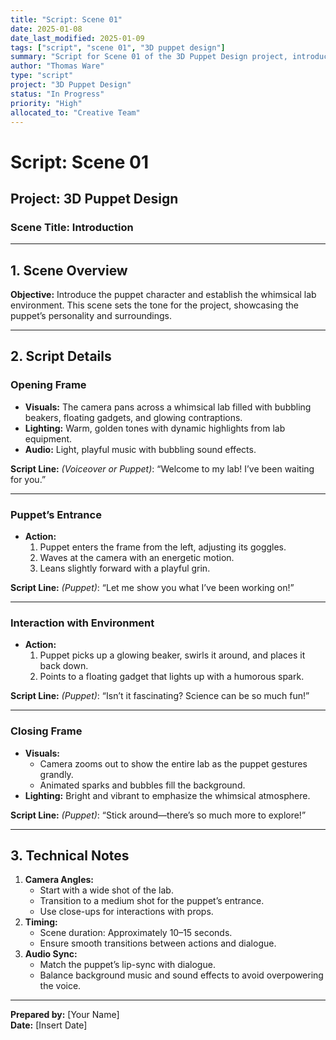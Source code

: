 ```yaml
---
title: "Script: Scene 01"
date: 2025-01-08
date_last_modified: 2025-01-09
tags: ["script", "scene 01", "3D puppet design"]
summary: "Script for Scene 01 of the 3D Puppet Design project, introducing the puppet character and whimsical lab environment with engaging visuals and dialogue."
author: "Thomas Ware"
type: "script"
project: "3D Puppet Design"
status: "In Progress"
priority: "High"
allocated_to: "Creative Team"
---
```

# **Script: Scene 01**

## **Project:** 3D Puppet Design
### **Scene Title:** Introduction

---

## **1. Scene Overview**
**Objective:** Introduce the puppet character and establish the whimsical lab environment. This scene sets the tone for the project, showcasing the puppet’s personality and surroundings.

---

## **2. Script Details**

### **Opening Frame**
- **Visuals:** The camera pans across a whimsical lab filled with bubbling beakers, floating gadgets, and glowing contraptions.
- **Lighting:** Warm, golden tones with dynamic highlights from lab equipment.
- **Audio:** Light, playful music with bubbling sound effects.

**Script Line:**
*(Voiceover or Puppet)*: “Welcome to my lab! I’ve been waiting for you.”

---

### **Puppet’s Entrance**
- **Action:**
  1. Puppet enters the frame from the left, adjusting its goggles.
  2. Waves at the camera with an energetic motion.
  3. Leans slightly forward with a playful grin.

**Script Line:**
*(Puppet)*: “Let me show you what I’ve been working on!”

---

### **Interaction with Environment**
- **Action:**
  1. Puppet picks up a glowing beaker, swirls it around, and places it back down.
  2. Points to a floating gadget that lights up with a humorous spark.

**Script Line:**
*(Puppet)*: “Isn’t it fascinating? Science can be so much fun!”

---

### **Closing Frame**
- **Visuals:**
  - Camera zooms out to show the entire lab as the puppet gestures grandly.
  - Animated sparks and bubbles fill the background.
- **Lighting:** Bright and vibrant to emphasize the whimsical atmosphere.

**Script Line:**
*(Puppet)*: “Stick around—there’s so much more to explore!”

---

## **3. Technical Notes**
1. **Camera Angles:**
   - Start with a wide shot of the lab.
   - Transition to a medium shot for the puppet’s entrance.
   - Use close-ups for interactions with props.
2. **Timing:**
   - Scene duration: Approximately 10–15 seconds.
   - Ensure smooth transitions between actions and dialogue.
3. **Audio Sync:**
   - Match the puppet’s lip-sync with dialogue.
   - Balance background music and sound effects to avoid overpowering the voice.

---

**Prepared by:** [Your Name]  
**Date:** [Insert Date]
